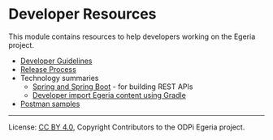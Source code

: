 <!-- SPDX-License-Identifier: CC-BY-4.0 -->
<!-- Copyright Contributors to the ODPi Egeria project. -->
  
# Developer Resources

This module contains resources to help developers working on the Egeria project.

* [Developer Guidelines](./Developer-Guidelines.md)
* [Release Process](./Release-Process.md)
* Technology summaries
  * [Spring and Spring Boot](Spring.md) - for building REST APIs
  * [Developer import Egeria content using Gradle](Consuming-Egeria-Using_Gradle.md)
* [Postman samples](./Postman-Samples.md)
  

----
License: [CC BY 4.0](https://creativecommons.org/licenses/by/4.0/),
Copyright Contributors to the ODPi Egeria project.
